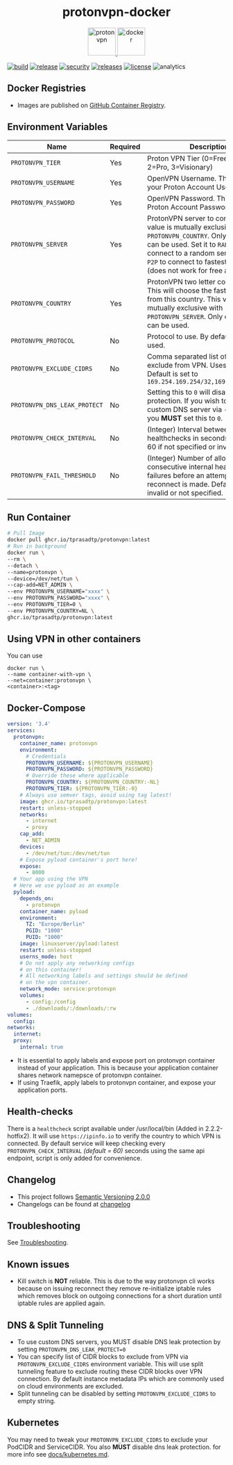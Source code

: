 <!-- markdownlint-disable MD033 -->

<h1 align="center">protonvpn-docker</h1>

<p align="center">
  <a href="https://protonvpn.com" target="_blank" rel="noreferrer">
    <img src="https://static.prasadt.com/logos/proton/scalable/protonvpn-wide.svg" height="64" alt="protonvpn">
  </a>
  <a href="https://ghcr.io/tprasadtp/protonvpn" target="_blank" rel="noreferrer">
    <img src="https://static.prasadt.com/logos/software/docker/scalable/docker-engine-wide.svg" height="64" alt="docker">
  </a>
</p>

<!-- CI Badges -->

[![build](https://github.com/tprasadtp/protonvpn-docker/actions/workflows/build.yml/badge.svg)](https://github.com/tprasadtp/protonvpn-docker/actions/workflows/build.yml)
[![release](https://github.com/tprasadtp/protonvpn-docker/actions/workflows/release.yml/badge.svg)](https://github.com/tprasadtp/protonvpn-docker/actions/workflows/release.yml)
[![security](https://github.com/tprasadtp/protonvpn-docker/actions/workflows/security.yml/badge.svg)](https://github.com/tprasadtp/protonvpn-docker/actions/workflows/security.yml)
[![releases](https://img.shields.io/github/v/tag/tprasadtp/protonvpn-docker?label=version&sort=semver&logo=semver&color=7f50a6&labelColor=3a3a3a)](https://github.com/tprasadtp/protonvpn-docker/releases/latest)
[![license](https://img.shields.io/github/license/tprasadtp/protonvpn-docker?logo=github&labelColor=3A3A3A)](https://github.com/tprasadtp/protonvpn-docker/blob/master/LICENSE)
![analytics](https://ga-beacon.prasadt.com/UA-101760811-3/github/protonvpn-docker)

## Docker Registries

- Images are published on [GitHub Container Registry][ghcr].

## Environment Variables

| Name | Required | Description
|---|---|---
| `PROTONVPN_TIER`          | Yes | Proton VPN Tier (0=Free, 1=Basic, 2=Pro, 3=Visionary)
| `PROTONVPN_USERNAME`      | Yes | OpenVPN Username. This is **NOT** your Proton Account Username.
| `PROTONVPN_PASSWORD`      | Yes | OpenVPN Password. This is **NOT** your Proton Account Password.
| `PROTONVPN_SERVER`        | Yes | ProtonVPN server to connect to. This value is mutually exclusive with `PROTONVPN_COUNTRY`. Only one of them can be used. Set it to `RANDOM` to connect to a random server. Set it to `P2P` to connect to fastest P2P server (does not work for free accounts).
| `PROTONVPN_COUNTRY`       | Yes | ProtonVPN two letter country code. This will choose the fastest server from this country. This value is mutually exclusive with `PROTONVPN_SERVER`. Only one of them can be used.
| `PROTONVPN_PROTOCOL`      | No  | Protocol to use. By default `udp` is used.
| `PROTONVPN_EXCLUDE_CIDRS` | No  | Comma separated list of CIDRs to exclude from VPN. Uses split tunnel. Default is set to `169.254.169.254/32,169.254.170.2/32`
| `PROTONVPN_DNS_LEAK_PROTECT` | No  | Setting this to `0` will disable DNS leak protection. If you wish to specify custom DNS server via `--dns` option you **MUST** set this to `0`.
| `PROTONVPN_CHECK_INTERVAL`   | No  | (Integer) Interval between internal healthchecks in seconds. Defaults to 60 if not specified or invalid.
| `PROTONVPN_FAIL_THRESHOLD`   | No  | (Integer) Number of allowed consecutive internal healthchecks failures before an attempt to reconnect is made. Defaults to 3 if invalid or not specified.


## Run Container

```bash
# Pull Image
docker pull ghcr.io/tprasadtp/protonvpn:latest
# Run in background
docker run \
--rm \
--detach \
--name=protonvpn \
--device=/dev/net/tun \
--cap-add=NET_ADMIN \
--env PROTONVPN_USERNAME="xxxx" \
--env PROTONVPN_PASSWORD="xxxx" \
--env PROTONVPN_TIER=0 \
--env PROTONVPN_COUNTRY=NL \
ghcr.io/tprasadtp/protonvpn:latest
```

## Using VPN in other containers

You can use

```console
docker run \
--name container-with-vpn \
--net=container:protonvpn \
<container>:<tag>
```

## Docker-Compose

```yaml
version: '3.4'
services:
  protonvpn:
    container_name: protonvpn
    environment:
      # Credentials
      PROTONVPN_USERNAME: ${PROTONVPN_USERNAME}
      PROTONVPN_PASSWORD: ${PROTONVPN_PASSWORD}
      # Override these where applicable
      PROTONVPN_COUNTRY: ${PROTONVPN_COUNTRY:-NL}
      PROTONVPN_TIER: ${PROTONVPN_TIER:-0}
    # Always use semver tags, avoid using tag latest!
    image: ghcr.io/tprasadtp/protonvpn:latest
    restart: unless-stopped
    networks:
      - internet
      - proxy
    cap_add:
      - NET_ADMIN
    devices:
      - /dev/net/tun:/dev/net/tun
    # Expose pyload container's port here!
    expose:
      - 8000
  # Your app using the VPN
  # Here we use pyload as an example
  pyload:
    depends_on:
      - protonvpn
    container_name: pyload
    environment:
      TZ: "Europe/Berlin"
      PGID: "1000"
      PUID: "1000"
    image: linuxserver/pyload:latest
    restart: unless-stopped
    userns_mode: host
    # Do not apply any networking configs
    # on this container!
    # All networking labels and settings should be defined
    # on the vpn container.
    network_mode: service:protonvpn
    volumes:
      - config:/config
      - ./downloads/:/downloads/:rw
volumes:
  config:
networks:
  internet:
  proxy:
    internal: true
```

- It is essential to apply labels and expose port on protonvpn container instead of your application. This is because your application container shares network namepsce of protonvpn container.
- If using Traefik, apply labels to protonvpn container, and expose your application ports.

## Health-checks

There is a `healthcheck` script available under /usr/local/bin (Added in 2.2.2-hotfix2). It will use `https://ipinfo.io` to verify the country to which VPN is connected. By default service will keep checking every `PROTONVPN_CHECK_INTERVAL` _(default = 60)_ seconds using the same api endpoint, script is only added for convenience.

## Changelog

- This project follows [Semantic Versioning 2.0.0](https://semver.org/)
- Changelogs can be found at [changelog](./docs/changelog.md)

## Troubleshooting

See [Troubleshooting](./docs/troubleshooting.md).

## Known issues

- Kill switch is **NOT** reliable. This is due to the way protonvpn cli works because on issuing reconnect they remove
re-initialize iptable rules which removes block on outgoing connections for a short duration until iptable rules are applied again.

## DNS & Split Tunneling

- To use custom DNS servers, you MUST disable DNS leak protection by setting `PROTONVPN_DNS_LEAK_PROTECT=0`
- You can specify list of CIDR blocks to exclude from VPN via `PROTONVPN_EXCLUDE_CIDRS` environment variable.
This will use split tunneling feature to exclude routing these CIDR blocks over VPN connection.
By default instance metadata IPs which are commonly used on cloud environments are excluded.
- Split tunneling can be disabled by setting `PROTONVPN_EXCLUDE_CIDRS` to empty string.


## Kubernetes

You may need to tweak your `PROTONVPN_EXCLUDE_CIDRS` to exclude your PodCIDR and ServiceCIDR. You also **MUST** disable dns leak protection. for more info see [docs/kubernetes.md](./docs/kubernetes.md).

[dockerhub]: https://hub.docker.com/r/tprasadtp/protonvpn
[ghcr]: https://ghcr.io/tprasadtp/protonvpn
[releases]: https://github.com/tprasadtp/protonvpn-docker/releases/latest
